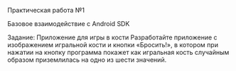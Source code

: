 Практическая работа №1 

Базовое взаимодействие с Android SDK 

Задание: Приложение для игры в кости 
Разработайте приложение с изображением игральной кости и кнопки 
«Бросить!», в котором при нажатии на кнопку программа покажет как игральная 
кость случайным образом приземлилась на одно из шести значений. 
